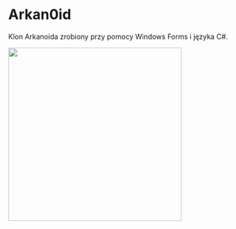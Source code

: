 # Arkan0id
Klon Arkanoida zrobiony przy pomocy Windows Forms i języka C#.

<img src="https://user-images.githubusercontent.com/52631916/75613163-c7f99c80-5b2a-11ea-8183-2cc704615d37.png" width="350">

